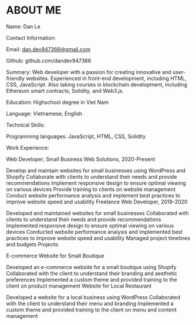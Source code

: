 # ABOUT ME
Name: Dan Le

Contact Information:

Email: dan.dev947366@gmail.com

Github: github.com/dandev947366

Summary:
Web developer with a passion for creating innovative and user-friendly websites. Experienced in front-end development, including HTML, CSS, JavaScript. Also taking courses in blockchain development, including Ethereum smart contracts, Solidity, and Web3.js.

Education:
Highschool degree in Viet Nam 

Language:
Vietnamese, English

Technical Skills:

Programming languages: JavaScript, HTML, CSS, Solidity

Work Experience:

Web Developer, Small Business Web Solutions, 2020-Present

Develop and maintain websites for small businesses using WordPress and Shopify
Collaborate with clients to understand their needs and provide recommendations
Implement responsive design to ensure optimal viewing on various devices
Provide training to clients on website management
Conduct website performance analysis and implement best practices to improve website speed and usability
Freelance Web Developer, 2018-2020

Developed and maintained websites for small businesses
Collaborated with clients to understand their needs and provide recommendations
Implemented responsive design to ensure optimal viewing on various devices
Conducted website performance analysis and implemented best practices to improve website speed and usability
Managed project timelines and budgets
Projects:

E-commerce Website for Small Boutique

Developed an e-commerce website for a small boutique using Shopify
Collaborated with the client to understand their branding and aesthetic preferences
Implemented a custom theme and provided training to the client on product management
Website for Local Restaurant

Developed a website for a local business using WordPress
Collaborated with the client to understand their menu and branding
Implemented a custom theme and provided training to the client on menu and content management
